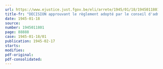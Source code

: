 ```yaml
---
url: https://www.ejustice.just.fgov.be/eli/arrete/1945/01/18/1945011801/justel
title-fr: "DECISION approuvant le règlement adopté par le conseil d'administration du " Fonds national de Retraite des ouvriers mineurs " en ce qui concerne le montant des ressources que peuvent retirer les mineurs pensionnés de leur travail personnel"
date: 1945-01-18
source:
number: 1945011801
page: 88888
case: 1945-01-18/01
publication: 1945-02-17
starts:
modifies:
pdf-original:
pdf-consolidated:
---
```


